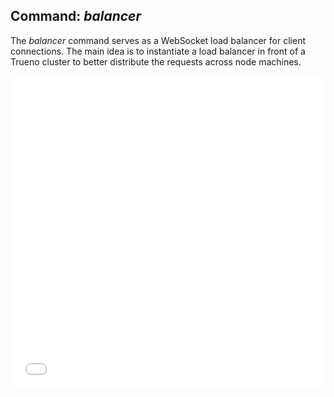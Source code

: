 ## Command: *balancer*

The *balancer* command serves as a WebSocket load balancer for client connections. The main idea is to instantiate a load balancer in front of a Trueno cluster to better distribute the requests across node machines.

<iframe src="./diagrams/flow-balancer.html" width="100%" height="500" frameBorder="0"></iframe>



